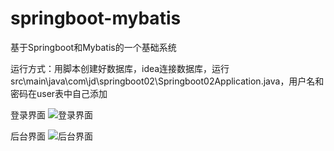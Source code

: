 # springboot-mybatis
基于Springboot和Mybatis的一个基础系统



运行方式：用脚本创建好数据库，idea连接数据库，运行src\main\java\com\jd\springboot02\Springboot02Application.java，用户名和密码在user表中自己添加


登录界面
![登录界面](https://github.com/user-attachments/assets/8f1b89fc-8eb5-4f86-b558-ba2542edcd8c)



后台界面
![后台界面](https://github.com/user-attachments/assets/bd07bade-7726-43bc-a630-783ed550b7e1)


